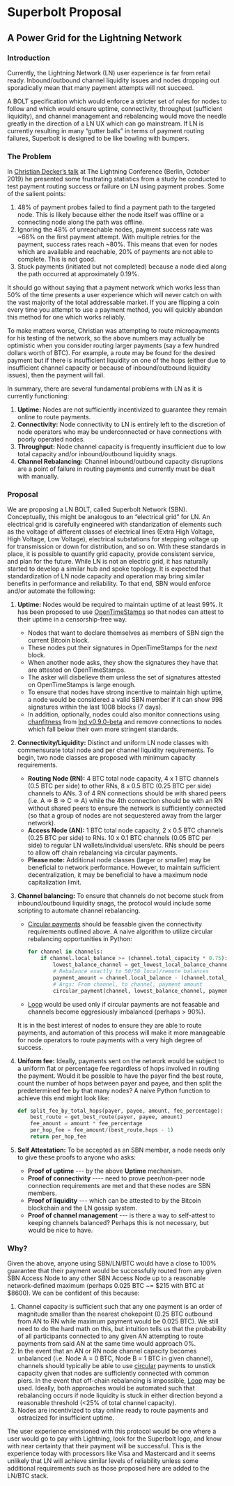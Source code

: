 # Superbolt Proposal

## A Power Grid for the Lightning Network

### Introduction

Currently, the Lightning Network (LN) user experience is far from retail ready. Inbound/outbound channel liquidity issues and nodes dropping out sporadically mean that many payment attempts will not succeed.

A BOLT specification which would enforce a stricter set of rules for nodes to follow and which would ensure uptime, connectivity, throughput (sufficient liquidity), and channel management and rebalancing would move the needle greatly in the direction of a LN UX which can go mainstream. If LN is currently resulting in many “gutter balls” in terms of payment routing failures, Superbolt is designed to be like bowling with bumpers.

### The Problem

In [Christian Decker’s talk](https://www.youtube.com/watch?time_continue=1&v=HtU7ZlxvLL4&feature=emb_logo) at The Lightning Conference (Berlin, October 2019) he presented some frustrating statistics from a study he conducted to test payment routing success or failure on LN using payment probes. Some of the salient points:

1. 48% of payment probes failed to find a payment path to the targeted node. This is likely because either the node itself was offline or a connecting node along the path was offline.
2. Ignoring the 48% of unreachable nodes, payment success rate was ~66% on the first payment attempt. With multiple retries for the payment, success rates reach ~80%. This means that even for nodes which are available and reachable, 20% of payments are not able to complete. This is not good.
3. Stuck payments (initiated but not completed) because a node died along the path occurred at approximately 0.19%.

It should go without saying that a payment network which works less than 50% of the time presents a user experience which will never catch on with the vast majority of the total addressable market. If you are flipping a coin every time you attempt to use a payment method, you will quickly abandon this method for one which works reliably.

To make matters worse, Christian was attempting to route micropayments for his testing of the network, so the above numbers may actually be optimistic when you consider routing larger payments (say a few hundred dollars worth of BTC). For example, a route may be found for the desired payment but if there is insufficient liquidity on one of the hops (either due to insufficient channel capacity or because of inbound/outbound liquidity issues), then the payment will fail.

In summary, there are several fundamental problems with LN as it is currently functioning:

1. **Uptime:** Nodes are not sufficiently incentivized to guarantee they remain online to route payments.
2. **Connectivity:** Node connectivity to LN is entirely left to the discretion of node operators who may be underconnected or have connections with poorly operated nodes.
3. **Throughput:** Node channel capacity is frequently insufficient due to low total capacity and/or inbound/outbound liquidity snags.
4. **Channel Rebalancing:** Channel inbound/outbound capacity disruptions are a point of failure in routing payments and currently must be dealt with manually.

### Proposal

We are proposing a LN BOLT, called Superbolt Network (SBN). Conceptually, this might be analogous to an “electrical grid” for LN. An electrical grid is carefully engineered with standarization of elements such as the voltage of different classes of electrical lines (Extra High Voltage, High Voltage, Low Voltage), electrical substations for stepping voltage up for transmission or down for distribution, and so on. With these standards in place, it is possible to quantify grid capacity, provide consistent service, and plan for the future. While LN is not an electric grid, it has naturally started to develop a similar hub and spoke topology. It is expected that standardization of LN node capacity and operation may bring similar benefits in performance and reliability. To that end, SBN would enforce and/or automate the following:

1. **Uptime:** Nodes would be required to maintain uptime of at least 99%. It has been proposed to use [OpenTimeStamps](https://opentimestamps.org/) so that nodes can attest to their uptime in a censorship-free way.
   - Nodes that want to declare themselves as members of SBN sign the current Bitcoin block.
   - These nodes put their signatures in OpenTimeStamps for the _next_ block.
   - When another node asks, they show the signatures they have that are attested on OpenTimeStamps.
   - The asker will disbelieve them unless the set of signatures attested on OpenTimeStamps is large enough.
   - To ensure that nodes have strong incentive to maintain high uptime, a node would be considered a valid SBN member if it can show 998 signatures within the last 1008 blocks (7 days).
   - In addition, optionally, nodes could also monitor connections using [chanfitness](https://github.com/lightningnetwork/lnd/pull/3332) from [lnd v0.9.0-beta](https://blog.lightning.engineering/announcement/2020/01/22/lnd-v0.9.html) and remove connections to nodes which fall below their own more stringent standards.
2. **Connectivity/Liquidity:** Distinct and uniform LN node classes with commensurate total node and per channel liquidity requirements. To begin, two node classes are proposed with minimum capacity requirements.
   - **Routing Node (RN):** 4 BTC total node capacity, 4 x 1 BTC channels (0.5 BTC per side) to other RNs, 8 x 0.5 BTC (0.25 BTC per side) channels to ANs. 3 of 4 RN connections should be with shared peers (i.e. A => B => C => A) while the 4th connection should be with an RN without shared peers to ensure the network is sufficiently connected (so that a group of nodes are not sequestered away from the larger network).
   - **Access Node (AN):** 1 BTC total node capacity, 2 x 0.5 BTC channels (0.25 BTC per side) to RNs. 10 x 0.1 BTC channels (0.05 BTC per side) to regular LN wallets/individual users/etc. RNs should be peers to allow off chain rebalancing via circular payments.
   - **Please note:** Additional node classes (larger or smaller) may be beneficial to network performance. However, to maintain sufficient decentralization, it may be beneficial to have a maximum node capitalization limit.
3. **Channel balancing:** To ensure that channels do not become stuck from inbound/outbound liquidity snags, the protocol would include some scripting to automate channel rebalancing.

   - [Circular payments](https://github.com/lightningnetwork/lnd/pull/3736) should be feasable given the connectivity requirements outlined above. A naive algorithm to utilize circular rebalancing opportunities in Python:
     ```python
     for channel in channels:
         if channel.local_balance >= (channel.total_capacity * 0.75):
             lowest_balance_channel = get_lowest_local_balance_channel()
             # Rebalance exactly to 50/50 local/remote balances
             payment_amount = channel.local_balance - (channel.total_capacity * 0.5)
             # Args: From channel, to channel, payment amount
             circular_payment(channel, lowest_balance_channel, payment_amount)
     ```
   - [Loop](https://github.com/lightninglabs/loop) would be used only if circular payments are not feasable and channels become eggresiously imbalanced (perhaps > 90%).

   It is in the best interest of nodes to ensure they are able to route payments, and automation of this process will make it more manageable for node operators to route payments with a very high degree of success.

4. **Uniform fee:** Ideally, payments sent on the network would be subject to a uniform flat or percentage fee regardless of hops involved in routing the payment. Would it be possible to have the payer find the best route, count the number of hops between payer and payee, and then split the predetermined fee by that many nodes? A naive Python function to achieve this end might look like:
   ```python
   def split_fee_by_total_hops(payer, payee, amount, fee_percentage):
       best_route = get_best_route(payer, payee, amount)
       fee_amount = amount * fee_percentage
       per_hop_fee = fee_amount/(best_route.hops - 1)
       return per_hop_fee
   ```
5. **Self Attestation:** To be accepted as an SBN member, a node needs only to give these proofs to anyone who asks:
   - **Proof of uptime** --- by the above **Uptime** mechanism.
   - **Proof of connectivity** ---- need to prove peer/non-peer node connection requirements are met and that these nodes are SBN members.
   - **Proof of liquidity** --- which can be attested to by the Bitcoin blockchain and the LN gossip system.
   - **Proof of channel management** --- is there a way to self-attest to keeping channels balanced? Perhaps this is not necessary, but would be nice to have.

### Why?

Given the above, anyone using SBN/LN/BTC would have a close to 100% guarantee that their payment would be successfully routed from any given SBN Access Node to any other SBN Access Node up to a reasonable network-defined maximum (perhaps 0.025 BTC ~= $215 with BTC at $8600). We can be confident of this because:

1. Channel capacity is sufficient such that any one payment is an order of magnitude smaller than the nearest chokepoint (0.25 BTC outbound from AN to RN while maximum payment would be 0.025 BTC). We still need to do the hard math on this, but intuition tells us that the probability of all participants connected to any given AN attempting to route payments from said AN at the same time would approach 0%.
2. In the event that an AN or RN node channel capacity becomes unbalanced (i.e. Node A = 0 BTC, Node B = 1 BTC in given channel), channels should typically be able to use [circular](https://github.com/lightningnetwork/lnd/pull/3736) payments to unstick capacity given that nodes are sufficiently connected with common piers. In the event that off-chain rebalancing is impossible, [Loop](https://github.com/lightninglabs/loop) may be used. Ideally, both approaches would be automated such that rebalancing occurs if node liquidity is stuck in either direction beyond a reasonable threshold (<25% of total channel capacity).
3. Nodes are incentivized to stay online ready to route payments and ostracized for insufficient uptime.

The user experience envisioned with this protocol would be one where a user would go to pay with Lightning, look for the Superbolt logo, and know with near certainty that their payment will be successful. This is the experience today with processors like Visa and Mastercard and it seems unlikely that LN will achieve similar levels of reliability unless some additional requirements such as those proposed here are added to the LN/BTC stack.
